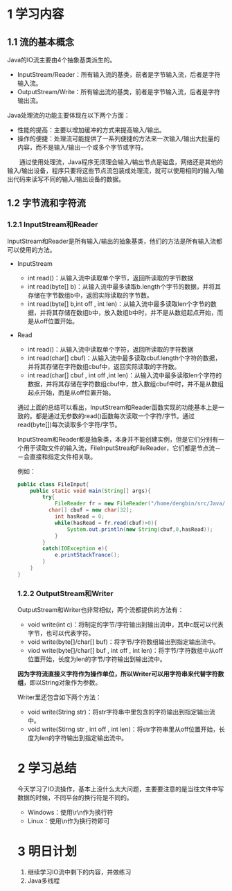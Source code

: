 # 1 学习内容

## 1.1 流的基本概念

Java的IO流主要由4个抽象基类派生的。

* InputStream/Reader：所有输入流的基类，前者是字节输入流，后者是字符输入流。
* OutputStream/Write：所有输出流的基类，前者是字节输入流，后者是字符输出流。

Java处理流的功能主要体现在以下两个方面：

* 性能的提高：主要以增加缓冲的方式来提高输入/输出。
* 操作的便捷：处理流可能提供了一系列便捷的方法来一次输入/输出大批量的内容，而不是输入/输出一个或多个字节或字符。

&emsp;&emsp;通过使用处理流，Java程序无须理会输入/输出节点是磁盘，网络还是其他的输入/输出设备，程序只要将这些节点流包装成处理流，就可以使用相同的输入/输出代码来读写不同的输入/输出设备的数据。

## 1.2 字节流和字符流

### 1.2.1 InputStream和Reader

InputStream和Reader是所有输入/输出的抽象基类，他们的方法是所有输入流都可以使用的方法。

* InputStream

  * int read()：从输入流中读取单个字节，返回所读取的字节数据
  * int read(byte[] b)：从输入流中最多读取b.length个字节的数据，并将其存储在字节数组b中，返回实际读取的字节数。
  * int read(byte[] b,int off , int len)：从输入流中最多读取len个字节的数据，并将其存储在数组b中，放入数组b中时，并不是从数组起点开始，而是从off位置开始。

* Read

  * int read()：从输入流中读取单个字符，返回所读取的字符数据
  * int read(char[] cbuf)：从输入流中最多读取cbuf.length个字符的数据，并将其存储在字符数组cbuf中，返回实际读取的字符数。
  * int read(char[] cbuf , int off ,int len)：从输入流中最多读取len个字符的数据，并将其存储在字符数组cbuf中，放入数组cbuf中时，并不是从数组起点开始，而是从off位置开始。

  通过上面的总结可以看出，InputStream和Reader函数实现的功能基本上是一致的。都是通过无参数的read()函数每次读取一个字符/字节。通过read(byte[])每次读取多个字符/字节。

  InputStream和Reader都是抽象类，本身并不能创建实例，但是它们分别有一个用于读取文件的输入流，FileInputStrea和FileReader，它们都是节点流－－会直接和指定文件相关联。

  例如：

  ```java
  public class FileInput{
      public static void main(String[] args){
          try{
              FileReader fr = new FileReader("/home/dengbin/src/Java/File.txt");
   			char[] cbuf = new char[32];
              int hasRead = 0;
              while(hasRead = fr.read(cbuf)>0){
                  System.out.println(new String(cbuf,0,hasRead));
              }
          }
          catch(IOException e){
              e.printStackTrance();
          }
      }
  }
  ```

  ### 1.2.2 OutputStream和Writer

  OutputStream和Writer也非常相似，两个流都提供的方法有：

  * void write(int c)：将制定的字节/字符输出到输出流中，其中c既可以代表字节，也可以代表字符。
  * void write(byte[]/char[] buf)：将字节/字符数组输出到指定输出流中。
  * viod write(byte[]/char[] buf , int off , int len)：将字节/字符数组中从off位置开始，长度为len的字节/字符输出到输出流中。

  **因为字符流直接义字符作为操作单位，所以Writer可以用字符串来代替字符数组**，即以String对象作为参数。

  Writer里还包含如下两个方法：

  * void write(String str)：将str字符串中里包含的字符输出到指定输出流中。
  * void write(Stirng str , int off , int len)：将str字符串里从off位置开始，长度为len的字符输出到指定输出流中。

  # 2 学习总结

  今天学习了IO流操作，基本上没什么太大问题，主要要注意的是当往文件中写数据的时候，不同平台的换行符是不同的。

  * Windows：使用\r\n作为换行符
  * Linux：使用\n作为换行符即可

  # 3 明日计划

  1. 继续学习IO流中剩下的内容，并做练习
  2. Java多线程